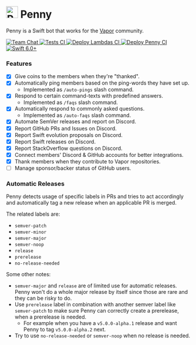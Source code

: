 # <img src="https://github.com/vapor/penny-bot/assets/54685446/53e4684e-7511-4a5e-9933-34db0ceac0c6" alt="Penny" width="32"> Penny

Penny is a Swift bot that works for the [Vapor](https://vapor.codes) community.

<p>
    <a href="https://discord.gg/vapor">
        <img
            src="https://design.vapor.codes/images/discordchat.svg"
            alt="Team Chat"
        >
    </a>
    <a href="https://github.com/vapor/penny-bot/actions/workflows/test.yml">
        <img
            src="https://img.shields.io/github/actions/workflow/status/vapor/penny-bot/test.yml?event=push&style=plastic&logo=github&label=tests&logoColor=%23ccc"
            alt="Tests CI"
        >
    </a>
    <a href="https://github.com/vapor/penny-bot/actions/workflows/deploy-all-lambdas.yml">
        <img
            src="https://img.shields.io/github/actions/workflow/status/vapor/penny-bot/deploy-all-lambdas.yml?event=push&style=plastic&logo=github&label=deploy%20lambda%20functions&logoColor=%23ccc"
            alt="Deploy Lambdas CI"
        >
    </a>
    <a href="https://github.com/vapor/penny-bot/actions/workflows/deploy-penny.yml">
        <img
            src="https://img.shields.io/github/actions/workflow/status/vapor/penny-bot/deploy-penny.yml?event=push&style=plastic&logo=github&label=deploy%20Penny&logoColor=%23ccc"
            alt="Deploy Penny CI"
        >
    </a>
    <a href="https://swift.org">
        <img
            src="https://design.vapor.codes/images/swift60up.svg"
            alt="Swift 6.0+"
        >
    </a>
</p>

### Features
* [x] Give coins to the members when they're "thanked".
* [x] Automatically ping members based on the ping-words they have set up.
  * Implemented as `/auto-pings` slash command.
* [x] Respond to certain command-texts with predefined answers.
  * Implemented as `/faqs` slash command.
* [x] Automatically respond to commonly asked questions.
  * Implemented as `/auto-faqs` slash command.
* [x] Automate SemVer releases and report on Discord.
* [x] Report GitHub PRs and Issues on Discord.
* [x] Report Swift evolution proposals on Discord.
* [x] Report Swift releases on Discord.
* [x] Report StackOverflow questions on Discord.
* [x] Connect members' Discord & GitHub accounts for better integrations.
* [x] Thank members when they contribute to Vapor repositories.
* [ ] Manage sponsor/backer status of GitHub users.

### Automatic Releases

Penny detects usage of specific labels in PRs and tries to act accordingly and automatically tag a new release when an applicable PR is merged.

The related labels are:
* `semver-patch`
* `semver-minor`
* `semver-major`
* `semver-noop`
* `release`
* `prerelease`
* `no-release-needed` 

Some other notes:
* `semver-major` and `release` are of limited use for automatic releases. Penny won't do a whole major release by itself since those are rare and they can be risky to do.
* Use `prerelease` label in combination with another semver label like `semver-patch` to make sure Penny can correctly create a prerelease, when a prerelease is needed.
  * For example when you have a `v5.0.0-alpha.1` release and want Penny to tag `v5.0.0-alpha.2` next.
* Try to use `no-release-needed` or `semver-noop` when no release is needed.

